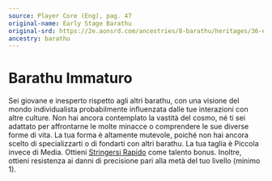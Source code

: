 ```yaml
---
source: Player Core (Eng), pag. 47
original-name: Early Stage Barathu
original-srd: https://2e.aonsrd.com/ancestries/8-barathu/heritages/36-early-stage-barathu
ancestry: barathu
---
```


# Barathu Immaturo

Sei giovane e inesperto rispetto agli altri barathu, con una visione del mondo
individualista probabilmente influenzata dalle tue interazioni con altre
culture. Non hai ancora contemplato la vastità del cosmo, né ti sei adattato per
affrontarne le molte minacce o comprendere le sue diverse forme di vita. La tua
forma è altamente mutevole, poiché non hai ancora scelto di specializzarti o di
fondarti con altri barathu. La tua taglia è Piccola invece di Media. Ottieni
[Stringersi Rapido](/talenti/stringersi-rapido) come talento bonus. Inoltre,
ottieni resistenza ai danni di precisione pari alla metà del tuo livello (minimo
1).
